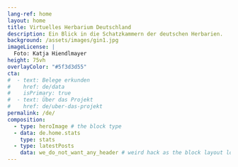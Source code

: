 ```yaml
---
lang-ref: home
layout: home
title: Virtuelles Herbarium Deutschland
description: Ein Blick in die Schatzkammern der deutschen Herbarien.
background: /assets/images/gin1.jpg
imageLicense: |
  Foto: Katja Hiendlmayer
height: 75vh
overlayColor: "#5f3d3d55"
cta:
#  - text: Belege erkunden
#    href: de/data
#    isPrimary: true
#  - text: Über das Projekt
#    href: de/uber-das-projekt
permalink: /de/
composition:
  - type: heroImage # the block type
  - data: de.home.stats
    type: stats
  - type: latestPosts
    data: we_do_not_want_any_header # weird hack as the block layout looks for a data element and falls back to the page if none is present
---
```

